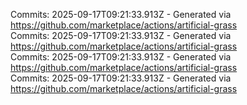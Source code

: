 Commits: 2025-09-17T09:21:33.913Z - Generated via https://github.com/marketplace/actions/artificial-grass
<br>
Commits: 2025-09-17T09:21:33.913Z - Generated via https://github.com/marketplace/actions/artificial-grass
<br>
Commits: 2025-09-17T09:21:33.913Z - Generated via https://github.com/marketplace/actions/artificial-grass
<br>
Commits: 2025-09-17T09:21:33.913Z - Generated via https://github.com/marketplace/actions/artificial-grass
<br>
